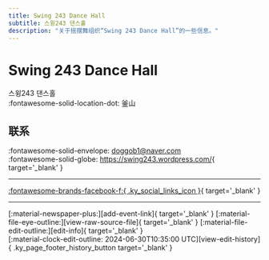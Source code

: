 ```yaml
---
title: Swing 243 Dance Hall
subtitle: 스윙243 댄스홀
description: "关于摇摆舞组织“Swing 243 Dance Hall”的一些信息。"
---
```


# Swing 243 Dance Hall

스윙243 댄스홀  
:fontawesome-solid-location-dot: 釜山  


## 联系

:fontawesome-solid-envelope: <doggob1@naver.com>  
:fontawesome-solid-globe: <https://swing243.wordpress.com/>{ target='_blank' }  

---

 [:fontawesome-brands-facebook-f:{ .ky_social_links_icon }](https://www.facebook.com/swing243){ target='_blank' }

---

<div class="ky_page_footer" markdown>
<div class="ky_page_footer_trailing" markdown="span">
[:material-newspaper-plus:][add-event-link]{ target='_blank' }
[:material-file-eye-outline:][view-raw-source-file]{ target='_blank' }
[:material-file-edit-outline:][edit-info]{ target='_blank' }
</div>
<div class="ky_page_footer_leading" markdown="span">
[:material-clock-edit-outline: 2024-06-30T10:35:00 UTC][view-edit-history]{ .ky_page_footer_history_button target='_blank' }
</div>
</div>

[add-event-link]: https://github.com/swingdance/events/issues/new?assignees=&labels=add+event&projects=&template=02-add_entity.yml&title=%5Bkr%5D%20%3CName%3E&region=kr&province=Busan&city=Busan&org_id=swing-243-dance-hall "添加活动"
[view-raw-source-file]: https://github.com/swingdance/orgs/blob/main/kr/swing-243-dance-hall.json "查看原始源文件"
[edit-info]: https://github.com/swingdance/orgs/issues/new?assignees=&labels=update+org&projects=&template=03-update_entity.yml&title=%5Bkr%5D%20Swing%20243%20Dance%20Hall&region=kr&id=swing-243-dance-hall&name=Swing%20243%20Dance%20Hall "编辑信息"

[view-edit-history]: https://github.com/swingdance/orgs/commits/main/kr/swing-243-dance-hall.json "查看编辑历史"
